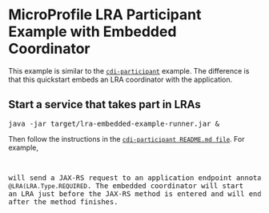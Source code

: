 # MicroProfile LRA Participant Example with Embedded Coordinator

This example is similar to the [`cdi-participant`](#../cdi-participant/README.md) 
example. The difference is that this quickstart embeds an LRA coordinator
with the application.

## Start a service that takes part in LRAs

<pre>
java -jar target/lra-embedded-example-runner.jar &
</pre>

Then follow the instructions in the [`cdi-participant README.md file`](#../cdi-participant/README.md). For example,

<pre
curl -X PUT -I http://localhost:8080/cdi
</pre>

will send a JAX-RS request to an application endpoint annotated with `@LRA(LRA.Type.REQUIRED`.
The embedded coordinator will start an LRA just before the JAX-RS method is entered
and will end it just after the method finishes.
